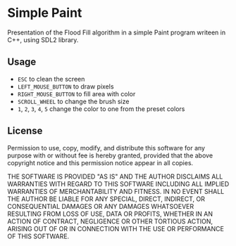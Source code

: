 Simple Paint
============

Presentation of the Flood Fill algorithm in a simple Paint program writeen in C++, using SDL2 library.

Usage
-----
* `ESC` to clean the screen
* `LEFT_MOUSE_BUTTON` to draw pixels
* `RIGHT_MOUSE_BUTTON` to fill area with color
*	`SCROLL_WHEEL` to change the brush size
* `1`, `2`, `3`, `4`, `5` change the color to one from the preset colors

License
-------

Permission to use, copy, modify, and distribute this software for any purpose with or without fee is hereby granted, provided that the above copyright notice and this permission notice appear in all copies.

THE SOFTWARE IS PROVIDED "AS IS" AND THE AUTHOR DISCLAIMS ALL WARRANTIES WITH REGARD TO THIS SOFTWARE INCLUDING ALL IMPLIED WARRANTIES OF MERCHANTABILITY AND FITNESS. IN NO EVENT SHALL THE AUTHOR BE LIABLE FOR ANY SPECIAL, DIRECT, INDIRECT, OR CONSEQUENTIAL DAMAGES OR ANY DAMAGES WHATSOEVER RESULTING FROM LOSS OF USE, DATA OR PROFITS, WHETHER IN AN ACTION OF CONTRACT, NEGLIGENCE OR OTHER TORTIOUS ACTION, ARISING OUT OF OR IN CONNECTION WITH THE USE OR PERFORMANCE OF THIS SOFTWARE.
